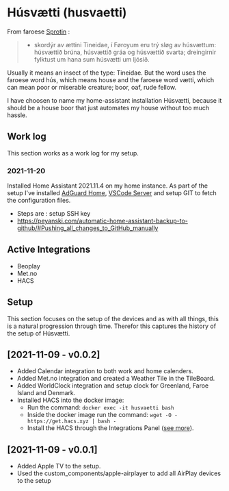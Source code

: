 # Húsvætti (husvaetti)
From faroese [Sprotin](https://sprotin.fo) :

> *  skordýr av ættini Tineidae, í Føroyum eru trý sløg av húsvættum: húsvættið brúna, húsvættið gráa og húsvættið 
     svarta; dreingirnir fylktust um hana sum húsvætti um ljósið.

Usually it means an insect of the type: Tineidae. But the word uses the faroese word hús, which means house and
the faroese word vætti, which can mean poor or miserable creature; boor, oaf, rude fellow. 

I have choosen to name my home-assistant installation Húsvætti, because it should be a house boor that just automates my
house without too much hassle.

## Work log
This section works as a work log for my setup.

### 2021-11-20
Installed Home Assistant 2021.11.4 on my home instance. As part of the setup I've installed [AdGuard Home](https://github.com/hassio-addons/addon-adguard-home),
[VSCode Server](https://github.com/hassio-addons/addon-vscode) and setup GIT to fetch the configuration files.

* Steps are : setup SSH key
* https://peyanski.com/automatic-home-assistant-backup-to-github/#Pushing_all_changes_to_GitHub_manually

## Active Integrations

- Beoplay
- Met.no
- HACS

## Setup
This section focuses on the setup of the devices and as with all things, this is a natural progression through
time. Therefor this captures the history of the setup of Húsvætti.

## [2021-11-09 - v0.0.2]

- Added Calendar integration to both work and home calenders.
- Added Met.no integration and created a Weather Tile in the TileBoard.
- Added WorldClock integration and setup clock for Greenland, Faroe Island and Denmark.
- Installed HACS into the docker image:
     - Run the command: ```docker exec -it husvaetti bash```
     - Inside the docker image run the command: ```wget -O - https://get.hacs.xyz | bash -```
     - Install the HACS through the Integrations Panel ([see more](https://hacs.xyz/)).

## [2021-11-09 - v0.0.1]

- Added Apple TV to the setup.
- Used the custom_components/apple-airplayer to add all AirPlay devices to the setup